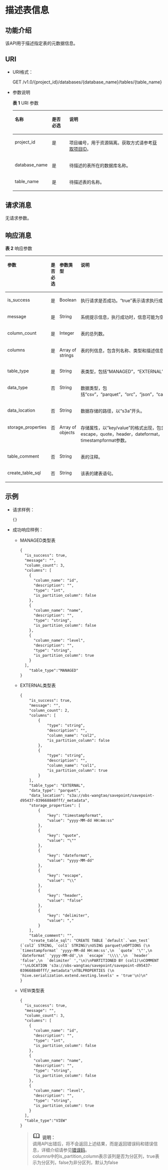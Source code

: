 # 描述表信息<a name="dli_02_0033"></a>

## 功能介绍<a name="s4d7af3a55ba34cc0ad39319579f69b71"></a>

该API用于描述指定表的元数据信息。

## URI<a name="s4d10c112744f4d8298e08964081970c4"></a>

-   URI格式：

    GET /v1.0/\{project\_id\}/databases/\{database\_name\}/tables/\{table\_name\}

-   参数说明

    **表 1**  URI 参数

    <a name="zh-cn_topic_0069077903_table18989315"></a>
    <table><thead align="left"><tr id="zh-cn_topic_0069077903_row37144870"><th class="cellrowborder" valign="top" width="18.67%" id="mcps1.2.4.1.1"><p id="zh-cn_topic_0069077903_p621772417152"><a name="zh-cn_topic_0069077903_p621772417152"></a><a name="zh-cn_topic_0069077903_p621772417152"></a>名称</p>
    </th>
    <th class="cellrowborder" valign="top" width="12.15%" id="mcps1.2.4.1.2"><p id="zh-cn_topic_0069077903_p721818240153"><a name="zh-cn_topic_0069077903_p721818240153"></a><a name="zh-cn_topic_0069077903_p721818240153"></a>是否必选</p>
    </th>
    <th class="cellrowborder" valign="top" width="69.17999999999999%" id="mcps1.2.4.1.3"><p id="a86c116e114d44f4c8e5ce60e82d3b11f"><a name="a86c116e114d44f4c8e5ce60e82d3b11f"></a><a name="a86c116e114d44f4c8e5ce60e82d3b11f"></a>说明</p>
    </th>
    </tr>
    </thead>
    <tbody><tr id="row18156104824111"><td class="cellrowborder" valign="top" width="18.67%" headers="mcps1.2.4.1.1 "><p id="zh-cn_topic_0069077803_p43412436"><a name="zh-cn_topic_0069077803_p43412436"></a><a name="zh-cn_topic_0069077803_p43412436"></a>project_id</p>
    </td>
    <td class="cellrowborder" valign="top" width="12.15%" headers="mcps1.2.4.1.2 "><p id="zh-cn_topic_0069077803_p26746391"><a name="zh-cn_topic_0069077803_p26746391"></a><a name="zh-cn_topic_0069077803_p26746391"></a>是</p>
    </td>
    <td class="cellrowborder" valign="top" width="69.17999999999999%" headers="mcps1.2.4.1.3 "><p id="p1310472724012"><a name="p1310472724012"></a><a name="p1310472724012"></a>项目编号，用于资源隔离。获取方式请参考<a href="获取项目ID.md">获取项目ID</a>。</p>
    </td>
    </tr>
    <tr id="zh-cn_topic_0069077903_row42334793"><td class="cellrowborder" valign="top" width="18.67%" headers="mcps1.2.4.1.1 "><p id="zh-cn_topic_0069077903_p6566175"><a name="zh-cn_topic_0069077903_p6566175"></a><a name="zh-cn_topic_0069077903_p6566175"></a>database_name</p>
    </td>
    <td class="cellrowborder" valign="top" width="12.15%" headers="mcps1.2.4.1.2 "><p id="zh-cn_topic_0069077903_p62098166"><a name="zh-cn_topic_0069077903_p62098166"></a><a name="zh-cn_topic_0069077903_p62098166"></a>是</p>
    </td>
    <td class="cellrowborder" valign="top" width="69.17999999999999%" headers="mcps1.2.4.1.3 "><p id="p5938130183520"><a name="p5938130183520"></a><a name="p5938130183520"></a>待描述的表所在的数据库名称。</p>
    </td>
    </tr>
    <tr id="zh-cn_topic_0069077903_row38188964"><td class="cellrowborder" valign="top" width="18.67%" headers="mcps1.2.4.1.1 "><p id="zh-cn_topic_0069077903_p6298355"><a name="zh-cn_topic_0069077903_p6298355"></a><a name="zh-cn_topic_0069077903_p6298355"></a>table_name</p>
    </td>
    <td class="cellrowborder" valign="top" width="12.15%" headers="mcps1.2.4.1.2 "><p id="zh-cn_topic_0069077903_p40404735"><a name="zh-cn_topic_0069077903_p40404735"></a><a name="zh-cn_topic_0069077903_p40404735"></a>是</p>
    </td>
    <td class="cellrowborder" valign="top" width="69.17999999999999%" headers="mcps1.2.4.1.3 "><p id="zh-cn_topic_0069077903_p51558063"><a name="zh-cn_topic_0069077903_p51558063"></a><a name="zh-cn_topic_0069077903_p51558063"></a>待描述表的名称。</p>
    </td>
    </tr>
    </tbody>
    </table>


## 请求消息<a name="sba3aea1255394b83a6b44b56d1443424"></a>

无请求参数。

## 响应消息<a name="s3b91e8001c304b1fab9451feec878c3e"></a>

**表 2**  响应参数

<a name="zh-cn_topic_0069077903_table27982971"></a>
<table><thead align="left"><tr id="zh-cn_topic_0069077903_row46534355"><th class="cellrowborder" valign="top" width="21.616161616161616%" id="mcps1.2.5.1.1"><p id="a8492bb7ea9aa47d1a50c3370cc8fd80c"><a name="a8492bb7ea9aa47d1a50c3370cc8fd80c"></a><a name="a8492bb7ea9aa47d1a50c3370cc8fd80c"></a>参数</p>
</th>
<th class="cellrowborder" valign="top" width="13.686868686868689%" id="mcps1.2.5.1.2"><p id="aa391e61b7bee4dac8df4559b7910a81f"><a name="aa391e61b7bee4dac8df4559b7910a81f"></a><a name="aa391e61b7bee4dac8df4559b7910a81f"></a>是否必选</p>
</th>
<th class="cellrowborder" valign="top" width="15.717171717171716%" id="mcps1.2.5.1.3"><p id="ad5d73f500bd941708658fac31c1a15cb"><a name="ad5d73f500bd941708658fac31c1a15cb"></a><a name="ad5d73f500bd941708658fac31c1a15cb"></a>参数类型</p>
</th>
<th class="cellrowborder" valign="top" width="48.97979797979798%" id="mcps1.2.5.1.4"><p id="zh-cn_topic_0069077903_p669144151612"><a name="zh-cn_topic_0069077903_p669144151612"></a><a name="zh-cn_topic_0069077903_p669144151612"></a>说明</p>
</th>
</tr>
</thead>
<tbody><tr id="zh-cn_topic_0069077903_row48222793"><td class="cellrowborder" valign="top" width="21.616161616161616%" headers="mcps1.2.5.1.1 "><p id="zh-cn_topic_0069077903_p13732189"><a name="zh-cn_topic_0069077903_p13732189"></a><a name="zh-cn_topic_0069077903_p13732189"></a>is_success</p>
</td>
<td class="cellrowborder" valign="top" width="13.686868686868689%" headers="mcps1.2.5.1.2 "><p id="zh-cn_topic_0069077903_p38565525"><a name="zh-cn_topic_0069077903_p38565525"></a><a name="zh-cn_topic_0069077903_p38565525"></a>是</p>
</td>
<td class="cellrowborder" valign="top" width="15.717171717171716%" headers="mcps1.2.5.1.3 "><p id="zh-cn_topic_0069077903_p36799834"><a name="zh-cn_topic_0069077903_p36799834"></a><a name="zh-cn_topic_0069077903_p36799834"></a>Boolean</p>
</td>
<td class="cellrowborder" valign="top" width="48.97979797979798%" headers="mcps1.2.5.1.4 "><p id="p1096242814143"><a name="p1096242814143"></a><a name="p1096242814143"></a>执行请求是否成功。<span class="parmvalue" id="parmvalue5716630816104"><a name="parmvalue5716630816104"></a><a name="parmvalue5716630816104"></a>“true”</span>表示请求执行成功。</p>
</td>
</tr>
<tr id="zh-cn_topic_0069077903_row50642479"><td class="cellrowborder" valign="top" width="21.616161616161616%" headers="mcps1.2.5.1.1 "><p id="zh-cn_topic_0069077903_p8400114"><a name="zh-cn_topic_0069077903_p8400114"></a><a name="zh-cn_topic_0069077903_p8400114"></a>message</p>
</td>
<td class="cellrowborder" valign="top" width="13.686868686868689%" headers="mcps1.2.5.1.2 "><p id="zh-cn_topic_0069077903_p9320605"><a name="zh-cn_topic_0069077903_p9320605"></a><a name="zh-cn_topic_0069077903_p9320605"></a>是</p>
</td>
<td class="cellrowborder" valign="top" width="15.717171717171716%" headers="mcps1.2.5.1.3 "><p id="zh-cn_topic_0069077903_p16771545"><a name="zh-cn_topic_0069077903_p16771545"></a><a name="zh-cn_topic_0069077903_p16771545"></a>String</p>
</td>
<td class="cellrowborder" valign="top" width="48.97979797979798%" headers="mcps1.2.5.1.4 "><p id="p3962132820148"><a name="p3962132820148"></a><a name="p3962132820148"></a>系统提示信息，执行成功时，信息可能为空。</p>
</td>
</tr>
<tr id="zh-cn_topic_0069077903_row12643388"><td class="cellrowborder" valign="top" width="21.616161616161616%" headers="mcps1.2.5.1.1 "><p id="zh-cn_topic_0069077903_p17481528"><a name="zh-cn_topic_0069077903_p17481528"></a><a name="zh-cn_topic_0069077903_p17481528"></a>column_count</p>
</td>
<td class="cellrowborder" valign="top" width="13.686868686868689%" headers="mcps1.2.5.1.2 "><p id="zh-cn_topic_0069077903_p6717697"><a name="zh-cn_topic_0069077903_p6717697"></a><a name="zh-cn_topic_0069077903_p6717697"></a>是</p>
</td>
<td class="cellrowborder" valign="top" width="15.717171717171716%" headers="mcps1.2.5.1.3 "><p id="zh-cn_topic_0069077903_p7262590"><a name="zh-cn_topic_0069077903_p7262590"></a><a name="zh-cn_topic_0069077903_p7262590"></a>Integer</p>
</td>
<td class="cellrowborder" valign="top" width="48.97979797979798%" headers="mcps1.2.5.1.4 "><p id="zh-cn_topic_0069077903_p51398936"><a name="zh-cn_topic_0069077903_p51398936"></a><a name="zh-cn_topic_0069077903_p51398936"></a>表的总列数。</p>
</td>
</tr>
<tr id="zh-cn_topic_0069077903_row59937243"><td class="cellrowborder" valign="top" width="21.616161616161616%" headers="mcps1.2.5.1.1 "><p id="zh-cn_topic_0069077903_p23078506"><a name="zh-cn_topic_0069077903_p23078506"></a><a name="zh-cn_topic_0069077903_p23078506"></a>columns</p>
</td>
<td class="cellrowborder" valign="top" width="13.686868686868689%" headers="mcps1.2.5.1.2 "><p id="zh-cn_topic_0069077903_p57419722"><a name="zh-cn_topic_0069077903_p57419722"></a><a name="zh-cn_topic_0069077903_p57419722"></a>是</p>
</td>
<td class="cellrowborder" valign="top" width="15.717171717171716%" headers="mcps1.2.5.1.3 "><p id="zh-cn_topic_0069077903_p20485923"><a name="zh-cn_topic_0069077903_p20485923"></a><a name="zh-cn_topic_0069077903_p20485923"></a>Array of strings</p>
</td>
<td class="cellrowborder" valign="top" width="48.97979797979798%" headers="mcps1.2.5.1.4 "><p id="zh-cn_topic_0069077903_p48747036"><a name="zh-cn_topic_0069077903_p48747036"></a><a name="zh-cn_topic_0069077903_p48747036"></a>表的列信息，包含列名称、类型和描述信息。</p>
</td>
</tr>
<tr id="row7659175314112"><td class="cellrowborder" valign="top" width="21.616161616161616%" headers="mcps1.2.5.1.1 "><p id="p9660155314117"><a name="p9660155314117"></a><a name="p9660155314117"></a>table_type</p>
</td>
<td class="cellrowborder" valign="top" width="13.686868686868689%" headers="mcps1.2.5.1.2 "><p id="p1866085316110"><a name="p1866085316110"></a><a name="p1866085316110"></a>是</p>
</td>
<td class="cellrowborder" valign="top" width="15.717171717171716%" headers="mcps1.2.5.1.3 "><p id="p156605531811"><a name="p156605531811"></a><a name="p156605531811"></a>String</p>
</td>
<td class="cellrowborder" valign="top" width="48.97979797979798%" headers="mcps1.2.5.1.4 "><p id="p56601531618"><a name="p56601531618"></a><a name="p56601531618"></a>表类型，包括“MANAGED”，“EXTERNAL”和“VIEW”。</p>
</td>
</tr>
<tr id="row13425486312"><td class="cellrowborder" valign="top" width="21.616161616161616%" headers="mcps1.2.5.1.1 "><p id="p1042568933"><a name="p1042568933"></a><a name="p1042568933"></a>data_type</p>
</td>
<td class="cellrowborder" valign="top" width="13.686868686868689%" headers="mcps1.2.5.1.2 "><p id="p1742513818310"><a name="p1742513818310"></a><a name="p1742513818310"></a>否</p>
</td>
<td class="cellrowborder" valign="top" width="15.717171717171716%" headers="mcps1.2.5.1.3 "><p id="p14425208739"><a name="p14425208739"></a><a name="p14425208739"></a>String</p>
</td>
<td class="cellrowborder" valign="top" width="48.97979797979798%" headers="mcps1.2.5.1.4 "><p id="p134251481638"><a name="p134251481638"></a><a name="p134251481638"></a>数据类型，包括“csv”，“parquet”，“orc”，“json”，“carbon”和“avro”。</p>
</td>
</tr>
<tr id="row139671332836"><td class="cellrowborder" valign="top" width="21.616161616161616%" headers="mcps1.2.5.1.1 "><p id="p49679321233"><a name="p49679321233"></a><a name="p49679321233"></a>data_location</p>
</td>
<td class="cellrowborder" valign="top" width="13.686868686868689%" headers="mcps1.2.5.1.2 "><p id="p374855516512"><a name="p374855516512"></a><a name="p374855516512"></a>否</p>
</td>
<td class="cellrowborder" valign="top" width="15.717171717171716%" headers="mcps1.2.5.1.3 "><p id="p89671232235"><a name="p89671232235"></a><a name="p89671232235"></a>String</p>
</td>
<td class="cellrowborder" valign="top" width="48.97979797979798%" headers="mcps1.2.5.1.4 "><p id="p49678329311"><a name="p49678329311"></a><a name="p49678329311"></a>数据存储的路径，以“s3a”开头。</p>
</td>
</tr>
<tr id="row169672320313"><td class="cellrowborder" valign="top" width="21.616161616161616%" headers="mcps1.2.5.1.1 "><p id="p796753219313"><a name="p796753219313"></a><a name="p796753219313"></a>storage_properties</p>
</td>
<td class="cellrowborder" valign="top" width="13.686868686868689%" headers="mcps1.2.5.1.2 "><p id="p149676328312"><a name="p149676328312"></a><a name="p149676328312"></a>否</p>
</td>
<td class="cellrowborder" valign="top" width="15.717171717171716%" headers="mcps1.2.5.1.3 "><p id="p1896716321633"><a name="p1896716321633"></a><a name="p1896716321633"></a>Array of objects</p>
</td>
<td class="cellrowborder" valign="top" width="48.97979797979798%" headers="mcps1.2.5.1.4 "><p id="p1296720329315"><a name="p1296720329315"></a><a name="p1296720329315"></a>存储属性，以“key/value”的格式出现，包含delimiter，escape，quote，header，dateformat，timestampformat参数。</p>
</td>
</tr>
<tr id="row1469733122110"><td class="cellrowborder" valign="top" width="21.616161616161616%" headers="mcps1.2.5.1.1 "><p id="p1870143310211"><a name="p1870143310211"></a><a name="p1870143310211"></a>table_comment</p>
</td>
<td class="cellrowborder" valign="top" width="13.686868686868689%" headers="mcps1.2.5.1.2 "><p id="p177016332215"><a name="p177016332215"></a><a name="p177016332215"></a>否</p>
</td>
<td class="cellrowborder" valign="top" width="15.717171717171716%" headers="mcps1.2.5.1.3 "><p id="p1570123342111"><a name="p1570123342111"></a><a name="p1570123342111"></a>String</p>
</td>
<td class="cellrowborder" valign="top" width="48.97979797979798%" headers="mcps1.2.5.1.4 "><p id="p670433102111"><a name="p670433102111"></a><a name="p670433102111"></a>表的注释。</p>
</td>
</tr>
<tr id="row8702203742111"><td class="cellrowborder" valign="top" width="21.616161616161616%" headers="mcps1.2.5.1.1 "><p id="p97020373214"><a name="p97020373214"></a><a name="p97020373214"></a>create_table_sql</p>
</td>
<td class="cellrowborder" valign="top" width="13.686868686868689%" headers="mcps1.2.5.1.2 "><p id="p0702337162119"><a name="p0702337162119"></a><a name="p0702337162119"></a>否</p>
</td>
<td class="cellrowborder" valign="top" width="15.717171717171716%" headers="mcps1.2.5.1.3 "><p id="p13702193782120"><a name="p13702193782120"></a><a name="p13702193782120"></a>String</p>
</td>
<td class="cellrowborder" valign="top" width="48.97979797979798%" headers="mcps1.2.5.1.4 "><p id="p117022374214"><a name="p117022374214"></a><a name="p117022374214"></a>该表的建表语句。</p>
</td>
</tr>
</tbody>
</table>

## 示例<a name="section41378223152310"></a>

-   请求样例：

    ```
    {}
    ```

-   成功响应样例：
    -   MANAGED类型表

        ```
        {
          "is_success": true,
          "message": "",
          "column_count": 3,
          "columns": [
            {
              "column_name": "id",
              "description": "",
              "type": "int",
              "is_partition_column": false
            },
            {
              "column_name": "name",
              "description": "",
              "type": "string",
              "is_partition_column": false
            },
            {
              "column_name": "level",
              "description": "",
              "type": "string",
              "is_partition_column": true
            }
          ],
            "table_type":"MANAGED"
        }
        ```

    -   EXTERNAL类型表

        ```
        {
            "is_success": true,
            "message": "",
            "column_count": 2,
            "columns": [
                {
                    "type": "string",
                    "description": "",
                    "column_name": "col2",
                    "is_partition_column": false
                },
                {
                    "type": "string",
                    "description": "",
                    "column_name": "col1",
                    "is_partition_column": true
                }
            ],
            "table_type": "EXTERNAL",
            "data_type": "parquet",
            "data_location": "s3a://obs-wangtao/savepoint/savepoint-d95437-039668840fff/_metadata",
            "storage_properties": [
                {
                    "key": "timestampformat",
                    "value": "yyyy-MM-dd HH:mm:ss"
                },
                {
                    "key": "quote",
                    "value": "\""
                },
                {
                    "key": "dateformat",
                    "value": "yyyy-MM-dd"
                },
                {
                    "key": "escape",
                    "value": "\\"
                },
                {
                    "key": "header",
                    "value": "false"
                },
                {
                    "key": "delimiter",
                    "value": ","
                }
            ],
            "table_comment": "",
            "create_table_sql": "CREATE TABLE `default`.`wan_test` (`col2` STRING, `col1` STRING)\nUSING parquet\nOPTIONS (\n  `timestampformat` 'yyyy-MM-dd HH:mm:ss',\n  `quote` '\"',\n  `dateformat` 'yyyy-MM-dd',\n  `escape` '\\\\',\n  `header` 'false',\n  `delimiter` ','\n)\nPARTITIONED BY (col1)\nCOMMENT ''\nLOCATION 's3a://obs-wangtao/savepoint/savepoint-d95437-039668840fff/_metadata'\nTBLPROPERTIES (\n  'hive.serialization.extend.nesting.levels' = 'true'\n)\n"
        }
        ```

    -   VIEW类型表

        ```
        {
          "is_success": true,
          "message": "",
          "column_count": 3,
          "columns": [
            {
              "column_name": "id",
              "description": "",
              "type": "int",
              "is_partition_column": false
            },
            {
              "column_name": "name",
              "description": "",
              "type": "string",
              "is_partition_column": false
            },
            {
              "column_name": "level",
              "description": "",
              "type": "string",
              "is_partition_column": true
            }
          ],
          "table_type":"VIEW"
        }
        ```

        >![](public_sys-resources/icon-note.gif) **说明：**   
        >调用API出错后，将不会返回上述结果，而是返回错误码和错误信息，详细介绍请参见[错误码](错误码.md)。  
        >columns中的is\_partition\_column表示该列是否为分区列，true表示为分区列，false为非分区列，默认为false  



